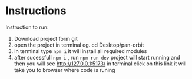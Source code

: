 # Instructions

Instruction to run:
1. Download project form git
2. open the project in terminal eg. cd Desktop/pan-orbit 
3. in terminal type `npm i` it will install all required modules
4. after sucessfull `npm i` , run `npm run dev` project will start running and then you will see http://127.0.0.1:5173/ 
in terminal click on this link it will take you to browser where code is runing
